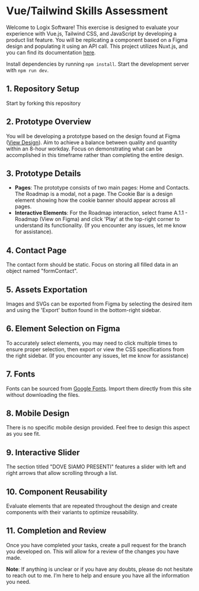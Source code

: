 # Vue/Tailwind Skills Assessment

Welcome to Logix Software! This exercise is designed to evaluate your experience with Vue.js, Tailwind CSS, and JavaScript by developing a product list feature. You will be replicating a component based on a Figma design and populating it using an API call. This project utilizes Nuxt.js, and you can find its documentation [here](https://nuxt.com/).

Install dependencies by running `npm install`.
Start the development server with `npm run dev`.

## 1. Repository Setup
Start by forking this repository

## 2. Prototype Overview
You will be developing a prototype based on the design found at Figma ([View Design](https://www.figma.com/file/w029yGy9JL93kzmv15NzX4/padel-dao?type=design&node-id=0%3A1&mode=design&t=iWOS1srC4Nyqe9E2-1)). Aim to achieve a balance between quality and quantity within an 8-hour workday. Focus on demonstrating what can be accomplished in this timeframe rather than completing the entire design.

## 3. Prototype Details
- **Pages**: The prototype consists of two main pages: Home and Contacts. The Roadmap is a modal, not a page. The Cookie Bar is a design element showing how the cookie banner should appear across all pages.
- **Interactive Elements**: For the Roadmap interaction, select frame A.1.1 - Roadmap (View on Figma) and click 'Play' at the top-right corner to understand its functionality. (If you encounter any issues, let me know for assistance).

## 4. Contact Page
The contact form should be static. Focus on storing all filled data in an object named "formContact".

## 5. Assets Exportation
Images and SVGs can be exported from Figma by selecting the desired item and using the 'Export' button found in the bottom-right sidebar.

## 6. Element Selection on Figma
To accurately select elements, you may need to click multiple times to ensure proper selection, then export or view the CSS specifications from the right sidebar. (If you encounter any issues, let me know for assistance)

## 7. Fonts
Fonts can be sourced from [Google Fonts](https://fonts.google.com/). Import them directly from this site without downloading the files.

## 8. Mobile Design
There is no specific mobile design provided. Feel free to design this aspect as you see fit.

## 9. Interactive Slider
The section titled "DOVE SIAMO PRESENTI" features a slider with left and right arrows that allow scrolling through a list.

## 10. Component Reusability
Evaluate elements that are repeated throughout the design and create components with their variants to optimize reusability.

## 11. Completion and Review
Once you have completed your tasks, create a pull request for the branch you developed on. This will allow for a review of the changes you have made.

**Note**: If anything is unclear or if you have any doubts, please do not hesitate to reach out to me. I’m here to help and ensure you have all the information you need.

